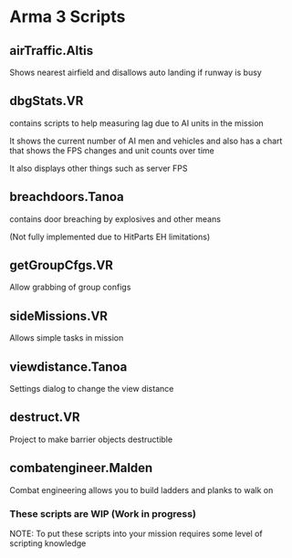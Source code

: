 # Arma 3 Scripts

## <b>airTraffic.Altis</b> 

Shows nearest airfield and disallows auto landing if runway is busy


## <b>dbgStats.VR</b> 

contains scripts to help measuring lag due to AI units in the mission

It shows the current number of AI men and vehicles and also has a chart that shows the FPS changes and unit counts over time

It also displays other things such as server FPS




## <b>breachdoors.Tanoa</b> 

contains door breaching by explosives and other means

(Not fully implemented due to HitParts EH limitations)


## <b>getGroupCfgs.VR</b>

Allow grabbing of group configs


## <b>sideMissions.VR</b>

Allows simple tasks in mission


## <b>viewdistance.Tanoa</b>

Settings dialog to change the view distance


## <b>destruct.VR</b>

Project to make barrier objects destructible

## <b>combatengineer.Malden</b>

Combat engineering allows you to build ladders and planks to walk on


### These scripts are WIP (Work in progress) 

NOTE: To put these scripts into your mission requires some level of scripting knowledge

